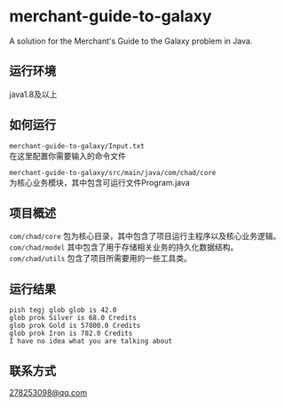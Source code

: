 # merchant-guide-to-galaxy   
A solution for the Merchant's Guide to the Galaxy problem in Java.   

## 运行环境

java1.8及以上    

## 如何运行

`merchant-guide-to-galaxy/Input.txt`   
在这里配置你需要输入的命令文件

`merchant-guide-to-galaxy/src/main/java/com/chad/core`   
为核心业务模块，其中包含可运行文件Program.java

## 项目概述  

`com/chad/core`  包为核心目录，其中包含了项目运行主程序以及核心业务逻辑。     
`com/chad/model` 其中包含了用于存储相关业务的持久化数据结构。     
`com/chad/utils` 包含了项目所需要用的一些工具类。  

## 运行结果
```
pish tegj glob glob is 42.0    
glob prok Silver is 68.0 Credits     
glob prok Gold is 57800.0 Credits    
glob prok Iron is 782.0 Credits    
I have no idea what you are talking about   
```

## 联系方式

278253098@qq.com  

